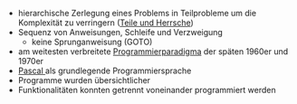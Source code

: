 - hierarchische Zerlegung eines Problems in Teilprobleme um die Komplexität zu verringern ([Teile und Herrsche](Teile%20und%20Herrsche))
- Sequenz von Anweisungen, Schleife und Verzweigung
	- keine Sprunganweisung  (GOTO)
- am weitesten verbreitete [Programmierparadigma](Programmierparadigma) der späten 1960er und 1970er
- [Pascal ](Pascal%20) als grundlegende Programmiersprache
- Programme wurden übersichtlicher
- Funktionalitäten konnten getrennt voneinander programmiert werden

